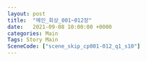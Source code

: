 ```yaml
---
layout: post
title:  "메인_회상_001~012장"
date:   2021-09-08 10:00:00 +0000
categories: Main
Tags: Story Main
SceneCode: ["scene_skip_cp001-012_q1_s10"]
---
```

